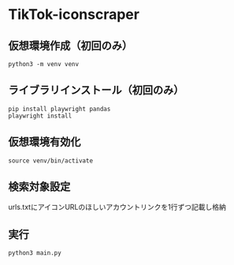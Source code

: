 # TikTok-iconscraper
## 仮想環境作成（初回のみ）
```
python3 -m venv venv
```

## ライブラリインストール（初回のみ）
```
pip install playwright pandas
playwright install
```

## 仮想環境有効化
```
source venv/bin/activate
```

## 検索対象設定
urls.txtにアイコンURLのほしいアカウントリンクを1行ずつ記載し格納

## 実行
```
python3 main.py
```
